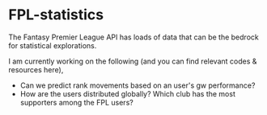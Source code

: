 # FPL-statistics

The Fantasy Premier League API has loads of data that can be the bedrock for statistical explorations. 

I am currently working on the following (and you can find relevant codes & resources here), 

- Can we predict rank movements based on an user's gw performance?
- How are the users distributed globally? Which club has the most supporters among the FPL users?
